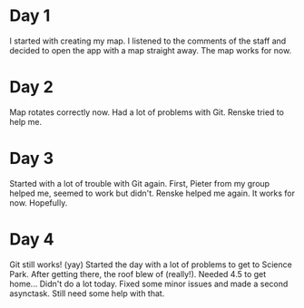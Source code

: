 # Day 1

I started with creating my map. I listened to the comments of the staff and decided to open the app with a map straight away. The map works for now. 


# Day 2
Map rotates correctly now.
Had a lot of problems with Git. Renske tried to help me. 

# Day 3
Started with a lot of trouble with Git again. First, Pieter from my group helped me, seemed to work but didn't. Renske helped me again. It works for now. Hopefully.

# Day 4
Git still works! (yay)
Started the day with a lot of problems to get to Science Park. After getting there, the roof blew of (really!).
Needed 4.5 to get home... Didn't do a lot today. Fixed some minor issues and made a second asynctask. 
Still need some help with that. 